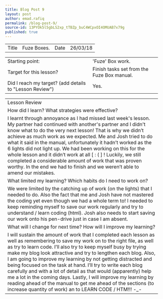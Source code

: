 ```yaml
---
title: Blog Post 9
layout: post
author: emad.rafiq
permalink: /blog-post-9/
source-id: 13PYOk5l5gbLS2xp_tTBZp_buC4WCpxOI4OMUAB7x79g
published: true
---
```

<table>
  <tr>
    <td>Title</td>
    <td>Fuze Boxes.</td>
    <td>Date</td>
    <td>26/03/18</td>
  </tr>
</table>


<table>
  <tr>
    <td>Starting point:</td>
    <td>'Fuze' Box work. </td>
  </tr>
  <tr>
    <td>Target for this lesson?</td>
    <td>Finish tasks set from the Fuze Box manual.</td>
  </tr>
  <tr>
    <td>Did I reach my target? 
(add details to "Lesson Review")</td>
    <td>Yes.</td>
  </tr>
</table>


 

<table>
  <tr>
    <td>Lesson Review</td>
  </tr>
  <tr>
    <td>How did I learn? What strategies were effective? </td>
  </tr>
  <tr>
    <td>I learnt through annoyance as I had missed last week's lesson. My partner had continued with another's partner and I didn't know what to do the very next lesson! That is why we didn’t achieve as much work as we expected. Me and Josh tried to do what it said in the manual, unfortunately it hadn’t worked as the 6 lights did not light up. We had been working on this for the whole lesson and it didn’t work at all    [ : ( ] !   Luckily, we still completed a considerable amount of work that was proven worthy. In the end we had to finish and we weren’t able to amend our mistakes. </td>
  </tr>
  <tr>
    <td>What limited my learning? Which habits do I need to work on? </td>
  </tr>
  <tr>
    <td>We were limited by the catching up of work (on the lights) that I needed to do. Also the fact that me and Josh have not mastered the coding yet even though we had a whole term to! I needed to keep reminding myself to save our work regularly and try to understand / learn coding (html). Josh also needs to start saving our work onto his pen-drive just in case I am absent.</td>
  </tr>
  <tr>
    <td>What will I change for next time? How will I improve my learning?</td>
  </tr>
  <tr>
    <td>I will sustain the amount of work that I completed each lesson as well as remembering to save my work on to the right file, as well as try to learn code. I’ll also try to keep myself busy by trying make my blog look attractive and try to lengthen each blog. Also, I am going to improve my learning by not getting distracted and being focused on the task at hand. I’ll try to write each blog carefully and with a lot of detail as that would (apparently) help me a lot in the coming days. Lastly, I will improve my learning by reading ahead of the manual to get me ahead of the sections (to increase quantity of work) an to LEARN CODE / HTM!!!  -_-</td>
  </tr>
</table>


